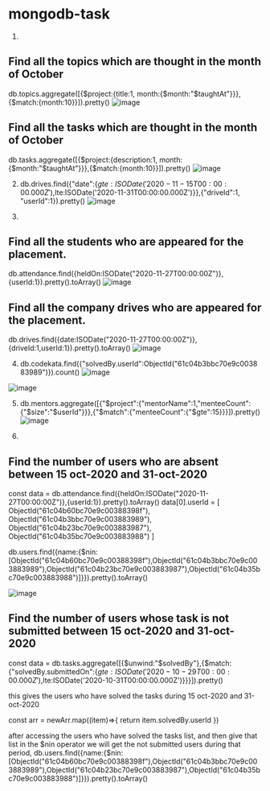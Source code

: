 # mongodb-task

1) 
## Find all the topics which are thought in the month of October
db.topics.aggregate([{$project:{title:1, month:{$month:"$taughtAt"}}},{$match:{month:10}}]).pretty()
![image](https://user-images.githubusercontent.com/77113035/146791130-5fbc03b5-d4f0-4353-9757-e0fa073bf8fe.png)

## Find all the tasks which are thought in the month of October
db.tasks.aggregate([{$project:{description:1, month:{$month:"$taughtAt"}}},{$match:{month:10}}]).pretty()
![image](https://user-images.githubusercontent.com/77113035/146791373-1cb96b77-5926-43f2-b32c-7d9dde96a378.png)


2) db.drives.find({"date":{$gte:ISODate('2020-11-15T00:00:00.000Z'),$lte:ISODate('2020-11-31T00:00:00.000Z')}},{"driveId":1, "userId":1}).pretty()
![image](https://user-images.githubusercontent.com/77113035/146777260-73267b95-52e0-47d2-be65-48cbfd82459b.png)

3)
## Find all the students who are appeared for the placement.
db.attendance.find({heldOn:ISODate("2020-11-27T00:00:00Z")},{userId:1}).pretty().toArray()
![image](https://user-images.githubusercontent.com/77113035/146791943-585cd0ec-b343-48db-a3fd-dd43afcd0544.png)

## Find all the company drives who are appeared for the placement.
db.drives.find({date:ISODate("2020-11-27T00:00:00Z")},{driveId:1,userId:1}).pretty().toArray()
![image](https://user-images.githubusercontent.com/77113035/146792216-f967238b-33d4-4cee-beb3-2bc08525c9e5.png)


4) db.codekata.find({"solvedBy.userId":ObjectId("61c04b3bbc70e9c003883989")}).count()
![image](https://user-images.githubusercontent.com/77113035/146788485-2c841d7a-f8ba-4dfb-bb15-5fe7d5c0969f.png)

![image](https://user-images.githubusercontent.com/77113035/146788382-6832e533-50ca-4a3c-9722-1e2793cf3906.png)


5) db.mentors.aggregate([{"$project":{"mentorName":1,"menteeCount":{"$size":"$userId"}}},{"$match":{"menteeCount":{"$gte":15}}}]).pretty()
![image](https://user-images.githubusercontent.com/77113035/146773156-3a255e23-3c43-435c-84cb-0abe0d66cc77.png)

6)
## Find the number of users who are absent between 15 oct-2020 and 31-oct-2020
const data = db.attendance.find({heldOn:ISODate("2020-11-27T00:00:00Z")},{userId:1}).pretty().toArray()
data[0].userId =  [
                        ObjectId("61c04b60bc70e9c00388398f"),
                        ObjectId("61c04b3bbc70e9c003883989"),
                        ObjectId("61c04b23bc70e9c003883987"),
                        ObjectId("61c04b35bc70e9c003883988")
                ]
                
db.users.find({name:{$nin:[ObjectId("61c04b60bc70e9c00388398f"),ObjectId("61c04b3bbc70e9c003883989"),ObjectId("61c04b23bc70e9c003883987"),ObjectId("61c04b35bc70e9c003883988")]}}).pretty().toArray()

![image](https://user-images.githubusercontent.com/77113035/146793418-82f2e6a2-bb2c-4864-935f-5297fac91266.png)


## Find the number of users whose task is not submitted  between 15 oct-2020 and 31-oct-2020
const data = db.tasks.aggregate([{$unwind:"$solvedBy"},{$match:{"solvedBy.submittedOn":{$gte:ISODate('2020-10-29T00:00:00.000Z'),$lte:ISODate('2020-10-31T00:00:00.000Z')}}}]).pretty()

this gives the users who have solved the tasks during 15 oct-2020 and 31-oct-2020

const arr = newArr.map((item)=>{
    return item.solvedBy.userId
})

after accessing the users who have solved the tasks list, and then give that list in the $nin operator we will get the not submitted users during that period,
db.users.find({name:{$nin:[ObjectId("61c04b60bc70e9c00388398f"),ObjectId("61c04b3bbc70e9c003883989"),ObjectId("61c04b23bc70e9c003883987"),ObjectId("61c04b35bc70e9c003883988")]}}).pretty().toArray()
